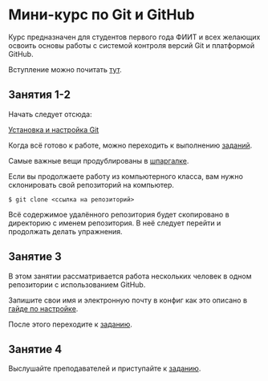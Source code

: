 # Мини-курс по Git и GitHub

Курс предназначен для студентов первого года ФИИТ и всех желающих освоить основы работы с системой контроля версий Git и платформой GitHub.

Вступление можно почитать [тут](introduction.md).

## Занятия 1-2

Начать следует отсюда:

[Установка и настройка Git](install-git.md)

Когда всё готово к работе, можно переходить к выполнению [заданий](first-lesson.md).

Самые важные вещи продублированы в [шпаргалке](cheat-sheet.md).

Если вы продолжаете работу из компьютерного класса, вам нужно склонировать свой репозиторий на компьютер.

`$ git clone <ссылка на репозиторий>`

Всё содержимое удалённого репозитория будет скопировано в директорию с именем репозитория. В неё следует перейти и продолжать делать упражнения.

## Занятие 3

В этом занятии рассматривается работа нескольких человек в одном репозитории с использованием GitHub.

Запишите свои имя и электронную почту в конфиг как это описано в [гайде по настройке](install-git.md).

После этого переходите к [заданию](second-lesson.md).

## Занятие 4

Выслушайте преподавателей и приступайте к [заданию](third-lesson.md).
